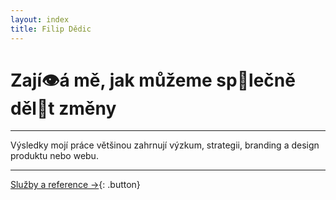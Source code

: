 ```yaml
---
layout: index
title: Filip Dědic
---
```

# Zají👁á&nbsp;mě, jak můžeme sp🏀lečně děl🙌t změny

***
Výsledky mojí práce většinou zahrnují výzkum, strategii, branding a&nbsp;design produktu nebo webu.

***

[Služby a reference →](/sluzby){: .button}
